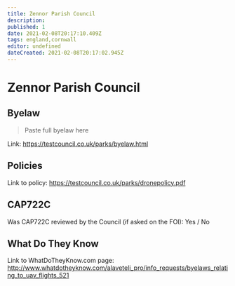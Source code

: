 ```yaml
---
title: Zennor Parish Council
description:
published: 1
date: 2021-02-08T20:17:10.409Z
tags: england,cornwall
editor: undefined
dateCreated: 2021-02-08T20:17:02.945Z
---
```


# Zennor Parish Council


## Byelaw
> Paste full byelaw here

Link:
https://testcouncil.co.uk/parks/byelaw.html

## Policies
Link to policy:
https://testcouncil.co.uk/parks/dronepolicy.pdf

## CAP722C

Was CAP722C reviewed by the Council (if asked on the FOI): Yes / No

## What Do They Know

Link to WhatDoTheyKnow.com page:
http://www.whatdotheyknow.com/alaveteli_pro/info_requests/byelaws_relating_to_uav_flights_521

